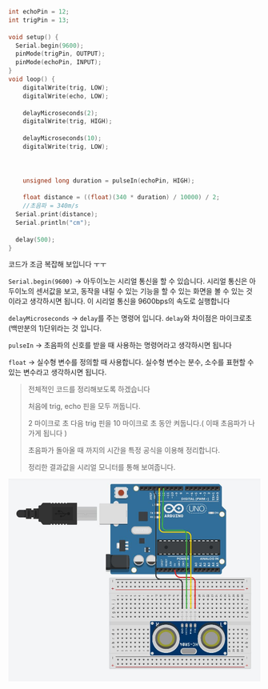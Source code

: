 ```c
int echoPin = 12;
int trigPin = 13;

void setup() {
  Serial.begin(9600);
  pinMode(trigPin, OUTPUT);
  pinMode(echoPin, INPUT);
}
void loop() {
    digitalWrite(trig, LOW);
    digitalWrite(echo, LOW);
    
    delayMicroseconds(2);
    digitalWrite(trig, HIGH);
    
    delayMicroseconds(10);
    digitalWrite(trig, LOW);

  

    unsigned long duration = pulseIn(echoPin, HIGH); 
  
    float distance = ((float)(340 * duration) / 10000) / 2;  
    //초음파 = 340m/s
  Serial.print(distance);
  Serial.println("cm");

  delay(500);
}
```

코드가 조금 복잡해 보입니다 ㅜㅜ

`Serial.begin(9600)` -> 아두이노는 시리얼 통신을 할 수 있습니다. 시리얼 통신은 아두이노의 센서값을 보고, 동작을 내릴 수 있는 기능을 할 수 있는 화면을 볼 수 있는 것 이라고 생각하시면 됩니다. 이 시리얼 통신을 9600bps의 속도로 실행합니다

`delayMicroseconds` -> `delay`를 주는 명령어 입니다. `delay`와 차이점은 마이크로초(백만분의 1)단위라는 것 입니다. 

`pulseIn` -> 초음파의 신호를 받을 때 사용하는 명령어라고 생각하시면 됩니다

`float` -> 실수형 변수를 정의할 때 사용합니다. 실수형 변수는 분수, 소수를 표현할 수 있는 변수라고 생각하시면 됩니다.

> 전체적인 코드를 정리해보도록 하겠습니다
>
> 처음에 trig, echo 핀을 모두 꺼둡니다.
>
> 2 마이크로 초 다음 trig 핀을 10 마이크로 초 동안 켜둡니다.( 이때 초음파가 나가게 됩니다 )
>
> 초음파가 돌아올 때 까지의 시간을 특정 공식을 이용해 정리합니다.
>
> 정리한 결과값을 시리얼 모니터를 통해 보여줍니다.

![](../../img/4.JPG)

